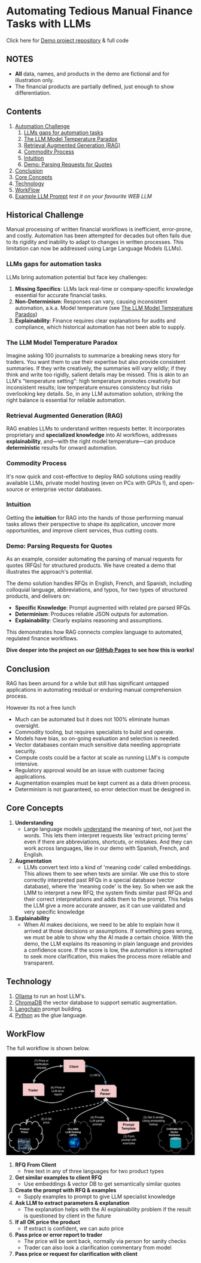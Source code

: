 # Automating Tedious Manual Finance Tasks with LLMs

Click here for [Demo project repository](https://github.com/parrisma/rfq-rag/) & full code

## NOTES

* **All** data, names, and products in the demo are fictional and for illustration only.
* The financial products are partially defined, just enough to show differentiation.

## Contents

1. [Automation Challenge](#historical-challenge)
    1. [LLMs gaps for automation tasks](#llms-gaps-for-automation-tasks)
    1. [The LLM Model Temperature Paradox](#the-llm-model-temperature-paradox)
    1. [Retrieval Augmented Generation (RAG)](#retrieval-augmented-generation-rag)
    1. [Commodity Process](#commodity-process)
    1. [Intuition](#intuition)
    1. [Demo: Parsing Requests for Quotes](#demo-parsing-requests-for-quotes)
1. [Conclusion](#conclusion)
1. [Core Concepts](#core-concepts)
1. [Technology](#technology)
1. [WorkFlow](#workflow)
1. [Example LLM Prompt](./main/rfq-prompt-with-examples.html) _test it on your favourite WEB LLM_

## Historical Challenge

Manual processing of written financial workflows is inefficient, error-prone, and costly. Automation has been attempted for decades but often fails due to its rigidity and inability to adapt to changes in written processes. This limitation can now be addressed using Large Language Models (LLMs).

### LLMs gaps for automation tasks

LLMs bring automation potential but face key challenges:

1. **Missing Specifics**: LLMs lack real-time or company-specific knowledge essential for accurate financial tasks.
1. **Non-Determinism**: Responses can vary, causing inconsistent automation, a.k.a. Model temperature (see [The LLM Model Temperature Paradox](#the-llm-model-temperature-paradox))
1. **Explainability**: Finance requires clear explanations for audits and compliance, which historical automation has not been able to supply.

### The LLM Model Temperature Paradox

Imagine asking 100 journalists to summarize a breaking news story for traders. You want them to use their expertise but also provide consistent summaries. If they write creatively, the summaries will vary wildly; if they think and write too rigidly, salient details may be missed. This is akin to an LLM's "temperature setting": high temperature promotes creativity but inconsistent results; low temperature ensures consistency but risks overlooking key details. So, in any LLM automation solution, striking the right balance is essential for reliable automation.

### Retrieval Augmented Generation (RAG)

RAG enables LLMs to understand written requests better. It incorporates proprietary and **specialized knowledge** into AI workflows, addresses **explainability**, and—with the right model temperature—can produce **deterministic** results for onward automation.

### Commodity Process

It's now quick and cost-effective to deploy RAG solutions using readily available LLMs, private model hosting (even on PCs with GPUs !), and open-source or enterprise vector databases.

### Intuition

Getting the **intuition** for RAG into the hands of those performing manual tasks allows their perspective to shape its application, uncover more opportunities, and improve client services, thus cutting costs.

### Demo: Parsing Requests for Quotes

As an example, consider automating the parsing of manual requests for quotes (RFQs) for structured products. We have created a demo that illustrates the approach's potential.

The demo solution handles RFQs in English, French, and Spanish, including colloquial language, abbreviations, and typos, for two types of structured products, and delivers on:

* **Specific Knowledge**: Prompt augmented with related pre parsed RFQs.
* **Determinism**: Produces reliable JSON outputs for automation.
* **Explainability**: Clearly explains reasoning and assumptions.

This demonstrates how RAG connects complex language to automated, regulated finance workflows.

**Dive deeper into the project on our [GitHub Pages](https://parrisma.github.io/rfq-rag/) to see how this is works!**

## Conclusion

RAG has been around for a while but still has significant untapped applications in automating residual or enduring manual comprehension process.

However its not a free lunch

* Much can be automated but it does not 100% eliminate human oversight.
* Commodity tooling, but requires specialists to build and operate.
* Models have bias, so on-going evaluation and selection is needed.
* Vector databases contain much sensitive data needing appropriate security.
* Compute costs could be a factor at scale as running LLM's is compute intensive.
* Regulatory approval would be an issue with customer facing applications.
* Augmentation examples must be kept current as a data driven process.
* Determinism is not guaranteed, so error detection must be designed in.

## Core Concepts

1. **Understanding**
    * Large language models [understand](./main/rfq-prompt-with-examples.html#rules) the meaning of text, not just the words. This lets them interpret requests like 'extract pricing terms' even if there are abbreviations, shortcuts, or mistakes. And they can work across languages, like in our demo with Spanish, French, and English.
1. **Augmentation**
    * LLMs convert text into a kind of 'meaning code' called embeddings. This allows them to see when texts are similar. We use this to store correctly interpreted past RFQs in a special database (vector database), where the 'meaning code' is the key. So when we ask the LMM to interpret a new RFQ, the system finds similar past RFQs and their correct interpretations and adds them to the prompt. This helps the LLM give a more accurate answer, as it can use validated and very specific knowledge
1. **Explainability**
    * When AI makes decisions, we need to be able to explain how it arrived at those decisions or assumptions. If something goes wrong, we must be able to show why the AI made a certain choice. With the demo, the LLM explains its reasoning in plain language and provides a confidence score. If the score is low, the automation is interrupted to seek more clarification, this makes the process more reliable and transparent.

## Technology

1. [Ollama](https://ollama.com/) to run an host LLM's.
1. [ChromaDB](https://www.trychroma.com/) the vector database to support sematic augmentation.
1. [Langchain](https://www.google.com/search?q=https://python.langchain.com/docs/get_started/introduction.html) prompt building.
1. [Python](https://www.python.org/) as the glue language.

## WorkFlow

The full workflow is shown below.

![Workflow](./main/rag-full-flow.png)

1. **RFQ From Client**
    * free text in any of three languages for two product types
1. **Get similar examples to client RFQ**
    * Use embeddings & vector DB to get semantically similar quotes
1. **Create the prompt with RFQ & examples**
    * Supply examples to prompt to give LLM specialist knowledge
1. **Ask LLM to extract parameters & explanation**
    * The explanation helps with the AI explainability problem if the result is questioned by client in the future
1. **If all OK price the product**
    * If extract is confident, we can auto price
1. **Pass price or error report to trader**
    * The price will be sent back, normally via person for sanity checks
    * Trader can also look a clarification commentary from model
1. **Pass price or request for clarification with client**
